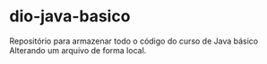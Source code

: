 # dio-java-basico
Repositório para armazenar todo o código do curso de Java básico 
Alterando um arquivo de forma local.